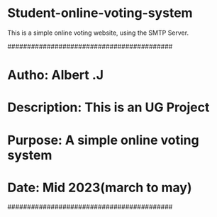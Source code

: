 # Student-online-voting-system
This is a simple online voting website, using the SMTP Server.

##########################################
# Autho: Albert .J                       #
# Description: This is an UG Project     #
# Purpose: A simple online voting system #
# Date: Mid 2023(march to may)           #
##########################################
